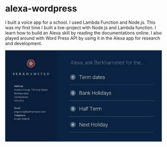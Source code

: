 # alexa-wordpress

I built a voice app for a school. I used Lambda Function and Node.js. This was my first time I built a live-project with Node.js and Lambda function. I learn how to build an Alexa skill by reading the documentations online. I also played around with  Word Press API by using it in the Alexa app for research and development. 

![APL](https://github.com/Jcct100/alexa-wordpress/blob/master/image.jpeg)
 
